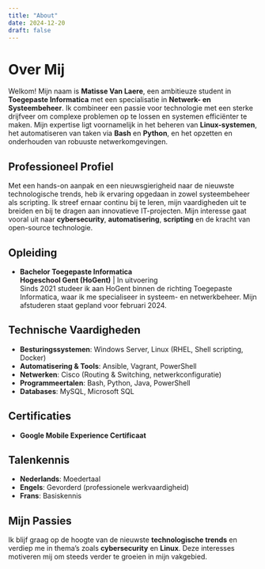 ```yaml
---
title: "About"
date: 2024-12-20
draft: false
---
```


# Over Mij

Welkom! Mijn naam is **Matisse Van Laere**, een ambitieuze student in **Toegepaste Informatica** met een specialisatie in **Netwerk- en Systeembeheer**. Ik combineer een passie voor technologie met een sterke drijfveer om complexe problemen op te lossen en systemen efficiënter te maken. Mijn expertise ligt voornamelijk in het beheren van **Linux-systemen**, het automatiseren van taken via **Bash** en **Python**, en het opzetten en onderhouden van robuuste netwerkomgevingen.

## Professioneel Profiel

Met een hands-on aanpak en een nieuwsgierigheid naar de nieuwste technologische trends, heb ik ervaring opgedaan in zowel systeembeheer als scripting. Ik streef ernaar continu bij te leren, mijn vaardigheden uit te breiden en bij te dragen aan innovatieve IT-projecten. Mijn interesse gaat vooral uit naar **cybersecurity**, **automatisering**, **scripting** en de kracht van open-source technologie.

## Opleiding

- **Bachelor Toegepaste Informatica**  
  **Hogeschool Gent (HoGent)** | In uitvoering  
  Sinds 2021 studeer ik aan HoGent binnen de richting Toegepaste Informatica, waar ik me specialiseer in systeem- en netwerkbeheer. Mijn afstuderen staat gepland voor februari 2024.

## Technische Vaardigheden

- **Besturingssystemen**: Windows Server, Linux (RHEL, Shell scripting, Docker)  
- **Automatisering & Tools**: Ansible, Vagrant, PowerShell  
- **Netwerken**: Cisco (Routing & Switching, netwerkconfiguratie)  
- **Programmeertalen**: Bash, Python, Java, PowerShell  
- **Databases**: MySQL, Microsoft SQL  

## Certificaties

- **Google Mobile Experience Certificaat**  

## Talenkennis

- **Nederlands**: Moedertaal  
- **Engels**: Gevorderd (professionele werkvaardigheid)  
- **Frans**: Basiskennis 

## Mijn Passies

Ik blijf graag op de hoogte van de nieuwste **technologische trends** en verdiep me in thema’s zoals **cybersecurity** en **Linux**. Deze interesses motiveren mij om steeds verder te groeien in mijn vakgebied.

